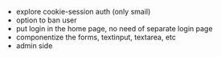 - explore cookie-session auth (only smail)
- option to ban user
- put login in the home page, no need of separate login page
- componentize the forms, textinput, textarea, etc
- admin side
  <!-- - upvote/downvote ???? - comments? -->
  <!-- - nested comments? -->
